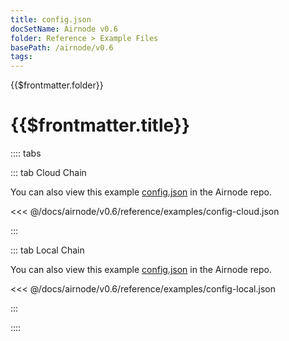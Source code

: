 ```yaml
---
title: config.json
docSetName: Airnode v0.6
folder: Reference > Example Files
basePath: /airnode/v0.6
tags:
---
```


<TitleSpan>{{$frontmatter.folder}}</TitleSpan>

# {{$frontmatter.title}}

<VersionWarning/>

:::: tabs

::: tab Cloud Chain

You can also view this example
[config.json](https://github.com/api3dao/airnode/blob/v0.6/packages/airnode-deployer/config/config.example.json)
in the Airnode repo.

<<< @/docs/airnode/v0.6/reference/examples/config-cloud.json

:::

::: tab Local Chain

You can also view this example
[config.json](https://github.com/api3dao/airnode/blob/v0.6/packages/airnode-node/config/config.example.json)
in the Airnode repo.

<<< @/docs/airnode/v0.6/reference/examples/config-local.json

:::

::::
